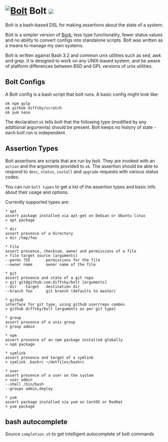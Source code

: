 # [![Bolt](https://raw.githubusercontent.com/diffsky/bolt/master/assets/bolt-64.png)](https://github.com/diffsky/bolt) Bolt [![](https://travis-ci.org/diffsky/bolt.svg)](https://travis-ci.org/diffsky/bolt)

Bolt is a bash-based DSL for making assertions about the state of a system.

Bolt is a simpler version of [Bork](https://github.com/mattly/bork); less type functionality, fewer status values and no ability to convert configs into standalone scripts. Bolt was written as a means to manage my own systems.

Bolt is written against Bash 3.2 and common unix utilities such as sed, awk and grep. It is designed to work on any UNIX-based system, and be aware of platform differences between BSD and GPL versions of unix utilities.


## Bolt Configs

A Bolt config is a bash script that bolt runs. A basic config might look like:

```
ok npm gulp
ok github diffsky/scratch
ok yum nano
```

The declaration `ok` tells bolt that the following type (modified by any additional arguments) should be present. Bolt keeps no history of state - each bolt run is independent.


## Assertion Types

Bolt assertions are scripts that are run by bolt. They are invoked with an `action` and the arguments provided to `ok`. The assertion should be able to respond to `desc`, `status`, `install` and `upgrade` requests with various status codes.

You can run `bolt types` to get a list of the assertion types and basic info about their usage and options.

Currently supported types are:

```
* apt
assert package installed via apt-get on Debian or Ubuntu linux
> apt package

* dir
assert presence of a directory
> dir /tmp/foo

* file
assert presence, checksum, owner and permissions of a file
> file target source [arguments]
--perms 755       permissions for the file
--owner name      owner name of the file

* git
assert presence and state of a git repo
> git git@github.com:diffsky/bolt [arguments]
--dir    target   destination dir
--branch foo      git branch (defaults to master)

* github
interface for git type, using github user/repo combos
> github diffsky/bolt [arguments as per git type]

* group
assert presence of a unix group
> group admin

* npm
assert presence of an npm package installed globally
> npm package

* symlink
assert presence and target of a symlink
> symlink .bashrc ~/dotfiles/bashrc

* user
assert presence of a user on the system
> user admin
--shell /bin/bash
--groups admin,deploy

* yum
assert package installed via yum on CentOS or RedHat
> yum package
```

## bash autocomplete

Source `completion.sh` to get intelligent autocomplete of bolt commands

